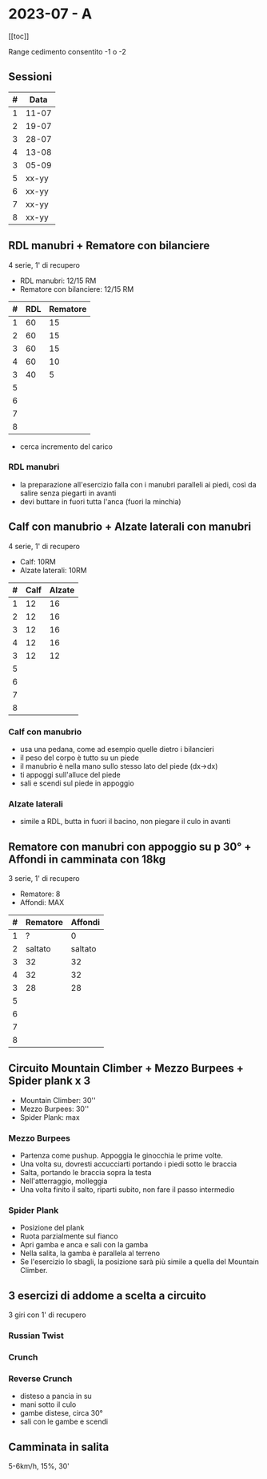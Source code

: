 # 2023-07 - A

[[toc]]

Range cedimento consentito -1 o -2

## Sessioni

| #   | Data  |
| --- | ----- |
| 1   | 11-07 |
| 2   | 19-07 |
| 3   | 28-07 |
| 4   | 13-08 |
| 3   | 05-09 |
| 5   | xx-yy |
| 6   | xx-yy |
| 7   | xx-yy |
| 8   | xx-yy |

## RDL manubri + Rematore con bilanciere

4 serie, 1' di recupero

- RDL manubri: 12/15 RM
- Rematore con bilanciere: 12/15 RM

| #   | RDL | Rematore |
| --- | --- | -------- |
| 1   | 60  | 15       |
| 2   | 60  | 15       |
| 3   | 60  | 15       |
| 4   | 60  | 10       |
| 3   | 40  | 5        |
| 5   |     |          |
| 6   |     |          |
| 7   |     |          |
| 8   |     |          |

- cerca incremento del carico

### RDL manubri

- la preparazione all'esercizio falla con i manubri paralleli ai piedi, così da salire senza piegarti in avanti
- devi buttare in fuori tutta l'anca (fuori la minchia)

## Calf con manubrio + Alzate laterali con manubri

4 serie, 1' di recupero

- Calf: 10RM
- Alzate laterali: 10RM

| #   | Calf | Alzate |
| --- | ---- | ------ |
| 1   | 12   | 16     |
| 2   | 12   | 16     |
| 3   | 12   | 16     |
| 4   | 12   | 16     |
| 3   | 12   | 12     |
| 5   |      |        |
| 6   |      |        |
| 7   |      |        |
| 8   |      |        |

### Calf con manubrio

- usa una pedana, come ad esempio quelle dietro i bilancieri
- il peso del corpo è tutto su un piede
- il manubrio è nella mano sullo stesso lato del piede (dx->dx)
- ti appoggi sull'alluce del piede
- sali e scendi sul piede in appoggio

### Alzate laterali

- simile a RDL, butta in fuori il bacino, non piegare il culo in avanti

## Rematore con manubri con appoggio su p 30° + Affondi in camminata con 18kg

3 serie, 1' di recupero

- Rematore: 8
- Affondi: MAX

| #   | Rematore | Affondi |
| --- | -------- | ------- |
| 1   | ?        | 0       |
| 2   | saltato  | saltato |
| 3   | 32       | 32      |
| 4   | 32       | 32      |
| 3   | 28       | 28      |
| 5   |          |         |
| 6   |          |         |
| 7   |          |         |
| 8   |          |         |

## Circuito Mountain Climber + Mezzo Burpees + Spider plank x 3

- Mountain Climber: 30''
- Mezzo Burpees: 30''
- Spider Plank: max

### Mezzo Burpees

- Partenza come pushup. Appoggia le ginocchia le prime volte.
- Una volta su, dovresti accucciarti portando i piedi sotto le braccia
- Salta, portando le braccia sopra la testa
- Nell'atterraggio, molleggia
- Una volta finito il salto, riparti subito, non fare il passo intermedio

### Spider Plank

- Posizione del plank
- Ruota parzialmente sul fianco
- Apri gamba e anca e sali con la gamba
- Nella salita, la gamba è parallela al terreno
- Se l'esercizio lo sbagli, la posizione sarà più simile a quella del Mountain Climber.

## 3 esercizi di addome a scelta a circuito

3 giri con 1' di recupero

### Russian Twist

### Crunch

### Reverse Crunch

- disteso a pancia in su
- mani sotto il culo
- gambe distese, circa 30°
- sali con le gambe e scendi

## Camminata in salita

5-6km/h, 15%, 30'
